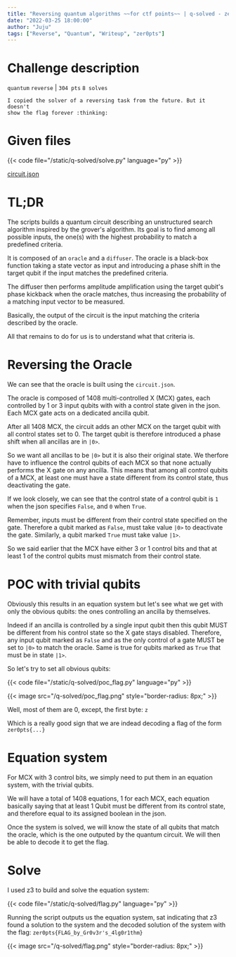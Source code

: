 ```yaml
---
title: "Reversing quantum algorithms ~~for ctf points~~ | q-solved - zer0pts 2022"
date: "2022-03-25 18:00:00"
author: "Juju"
tags: ["Reverse", "Quantum", "Writeup", "zer0pts"]
---
```


# Challenge description
`quantum` `reverse` | `304 pts` `8 solves`
```
I copied the solver of a reversing task from the future. But it doesn't
show the flag forever :thinking:
```

# Given files

{{< code file="/static/q-solved/solve.py" language="py" >}}

[circuit.json](/q-solved/circuit.json)

# TL;DR

The scripts builds a quantum circuit describing an unstructured search
algorithm inspired by the grover's algorithm. Its goal is to find among all
possible inputs, the one(s) with the highest probability to match a predefined
criteria.

It is composed of an `oracle` and a `diffuser`. The oracle is a black-box
function taking a state vector as input and introducing a phase shift in the
target qubit if the input matches the predefined criteria.

The diffuser then performs amplitude amplification using the target qubit's
phase kickback when the oracle matches, thus increasing the probability of a
matching input vector to be measured.

Basically, the output of the circuit is the input matching the criteria
described by the oracle.

All that remains to do for us is to understand what that criteria is.

# Reversing the Oracle

We can see that the oracle is built using the `circuit.json`.

The oracle is composed of 1408 multi-controlled X (MCX) gates, each controlled by 1
or 3 input qubits with with a control state given in the json. Each MCX gate
acts on a dedicated ancilla qubit.

After all 1408 MCX, the circuit adds an other MCX on the target qubit with all
control states set to 0. The target qubit is therefore introduced a phase shift
when all ancillas are in `|0>`.

So we want all ancillas to be `|0>` but it is also their original state. We
therfore have to influence the control qubits of each MCX so that none actually
performs the X gate on any ancilla. This means that among all control qubits of
a MCX, at least one must have a state different from its control state, thus
deactivating the gate.

If we look closely, we can see that the control state of a control qubit is `1`
when the json specifies `False`, and `0` when `True`.

Remember, inputs must be different from their control state specified on the
gate. Therefore a qubit marked as `False`, must take value `|0>` to deactivate
the gate. Similarly, a qubit marked `True` must take value `|1>`.

So we said earlier that the MCX have either 3 or 1 control bits and that at
least 1 of the control qubits must mismatch from their control state.

# POC with trivial qubits

Obviously this results in an equation system but let's see what we get with
only the obvious qubits: the ones controlling an ancilla by themselves.

Indeed if an ancilla is controlled by a single input qubit then this qubit MUST
be different from his control state so the X gate stays disabled. Therefore, any input qubit marked as `False` and as the only control of a gate MUST be set to `|0>` to match the oracle. Same is true for qubits marked as `True` that must be in state `|1>`.

So let's try to set all obvious qubits:

{{< code file="/static/q-solved/poc_flag.py" language="py" >}}

{{< image src="/q-solved/poc_flag.png" style="border-radius: 8px;" >}}

Well, most of them are 0, except, the first byte: `z`

Which is a really good sign that we are indead decoding a flag of the form
`zer0pts{...}`

# Equation system

For MCX with 3 control bits, we simply need to put them in an equation system,
with the trivial qubits.

We will have a total of 1408 equations, 1 for each MCX, each equation basically
saying that at least 1 Qubit must be different from its control state, and
therefore equal to its assigned boolean in the json.

Once the system is solved, we will know the state of all qubits that match the
oracle, which is the one outputed by the quantum circuit. We will then be able
to decode it to get the flag.

# Solve

I used z3 to build and solve the equation system:

{{< code file="/static/q-solved/flag.py" language="py" >}}

Running the script outputs us the equation system, sat indicating that z3 found
a solution to the system and the decoded solution of the system with the flag:
`zer0pts{FLAG_by_Gr0v3r's_4lg0r1thm}`

{{< image src="/q-solved/flag.png" style="border-radius: 8px;" >}}
